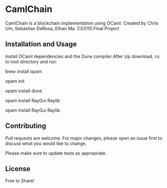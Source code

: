 # CamlChain

CamlChain is a blockchain implementation using OCaml. 
Created by Chris Um, Sebastian DeRosa, Ethan Ma. 
CS3110 Final Project 

## Installation and Usage

Install OCaml dependencies and the Dune compiler 
After zip download, cs to root directory and run: 

 brew install opam

 opam init 

 opam install dune

 opam install RayGui Raylib

 opam install RayGui Raylib


## Contributing

Pull requests are welcome. For major changes, please open an issue first
to discuss what you would like to change.

Please make sure to update tests as appropriate.

## License

Free to Share! 
